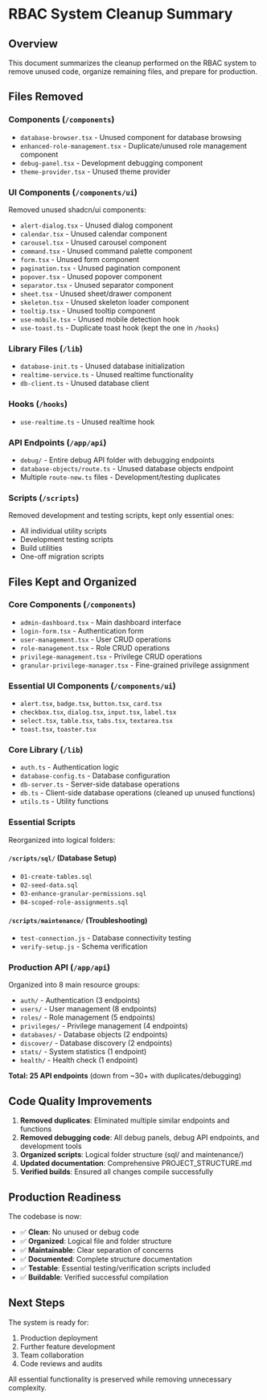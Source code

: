 # RBAC System Cleanup Summary

## Overview
This document summarizes the cleanup performed on the RBAC system to remove unused code, organize remaining files, and prepare for production.

## Files Removed

### Components (`/components`)
- `database-browser.tsx` - Unused component for database browsing
- `enhanced-role-management.tsx` - Duplicate/unused role management component
- `debug-panel.tsx` - Development debugging component
- `theme-provider.tsx` - Unused theme provider

### UI Components (`/components/ui`)
Removed unused shadcn/ui components:
- `alert-dialog.tsx` - Unused dialog component
- `calendar.tsx` - Unused calendar component
- `carousel.tsx` - Unused carousel component
- `command.tsx` - Unused command palette component
- `form.tsx` - Unused form component
- `pagination.tsx` - Unused pagination component
- `popover.tsx` - Unused popover component
- `separator.tsx` - Unused separator component
- `sheet.tsx` - Unused sheet/drawer component
- `skeleton.tsx` - Unused skeleton loader component
- `tooltip.tsx` - Unused tooltip component
- `use-mobile.tsx` - Unused mobile detection hook
- `use-toast.ts` - Duplicate toast hook (kept the one in `/hooks`)

### Library Files (`/lib`)
- `database-init.ts` - Unused database initialization
- `realtime-service.ts` - Unused realtime functionality
- `db-client.ts` - Unused database client

### Hooks (`/hooks`)
- `use-realtime.ts` - Unused realtime hook

### API Endpoints (`/app/api`)
- `debug/` - Entire debug API folder with debugging endpoints
- `database-objects/route.ts` - Unused database objects endpoint
- Multiple `route-new.ts` files - Development/testing duplicates

### Scripts (`/scripts`)
Removed development and testing scripts, kept only essential ones:
- All individual utility scripts
- Development testing scripts
- Build utilities
- One-off migration scripts

## Files Kept and Organized

### Core Components (`/components`)
- `admin-dashboard.tsx` - Main dashboard interface
- `login-form.tsx` - Authentication form
- `user-management.tsx` - User CRUD operations
- `role-management.tsx` - Role CRUD operations
- `privilege-management.tsx` - Privilege CRUD operations
- `granular-privilege-manager.tsx` - Fine-grained privilege assignment

### Essential UI Components (`/components/ui`)
- `alert.tsx`, `badge.tsx`, `button.tsx`, `card.tsx`
- `checkbox.tsx`, `dialog.tsx`, `input.tsx`, `label.tsx`
- `select.tsx`, `table.tsx`, `tabs.tsx`, `textarea.tsx`
- `toast.tsx`, `toaster.tsx`

### Core Library (`/lib`)
- `auth.ts` - Authentication logic
- `database-config.ts` - Database configuration
- `db-server.ts` - Server-side database operations
- `db.ts` - Client-side database operations (cleaned up unused functions)
- `utils.ts` - Utility functions

### Essential Scripts
Reorganized into logical folders:

#### `/scripts/sql/` (Database Setup)
- `01-create-tables.sql`
- `02-seed-data.sql`
- `03-enhance-granular-permissions.sql`
- `04-scoped-role-assignments.sql`

#### `/scripts/maintenance/` (Troubleshooting)
- `test-connection.js` - Database connectivity testing
- `verify-setup.js` - Schema verification

### Production API (`/app/api`)
Organized into 8 main resource groups:
- `auth/` - Authentication (3 endpoints)
- `users/` - User management (8 endpoints)
- `roles/` - Role management (5 endpoints)
- `privileges/` - Privilege management (4 endpoints)
- `databases/` - Database objects (2 endpoints)
- `discover/` - Database discovery (2 endpoints)
- `stats/` - System statistics (1 endpoint)
- `health/` - Health check (1 endpoint)

**Total: 25 API endpoints** (down from ~30+ with duplicates/debugging)

## Code Quality Improvements

1. **Removed duplicates**: Eliminated multiple similar endpoints and functions
2. **Removed debugging code**: All debug panels, debug API endpoints, and development tools
3. **Organized scripts**: Logical folder structure (sql/ and maintenance/)
4. **Updated documentation**: Comprehensive PROJECT_STRUCTURE.md
5. **Verified builds**: Ensured all changes compile successfully

## Production Readiness

The codebase is now:
- ✅ **Clean**: No unused or debug code
- ✅ **Organized**: Logical file and folder structure
- ✅ **Maintainable**: Clear separation of concerns
- ✅ **Documented**: Complete structure documentation
- ✅ **Testable**: Essential testing/verification scripts included
- ✅ **Buildable**: Verified successful compilation

## Next Steps

The system is ready for:
1. Production deployment
2. Further feature development
3. Team collaboration
4. Code reviews and audits

All essential functionality is preserved while removing unnecessary complexity.
